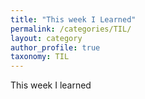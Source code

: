 ```yaml
---
title: "This week I Learned"
permalink: /categories/TIL/
layout: category
author_profile: true
taxonomy: TIL
---
```


This week I learned 
